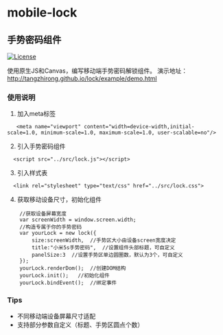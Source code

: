  
 # mobile-lock

## 手势密码组件

[![License](http://img.shields.io/badge/license-MIT-brightgreen.svg)](http://opensource.org/licenses/MIT)
 
使用原生JS和Canvas，编写移动端手势密码解锁组件。
演示地址：http://tangzhirong.github.io/lock/example/demo.html

### 使用说明
1. 加入meta标签
```
   <meta name="viewport" content="width=device-width,initial-scale=1.0, minimum-scale=1.0, maximum-scale=1.0, user-scalable=no"/>
```
2. 引入手势密码组件
```
  <script src="../src/lock.js"></script>
```

3. 引入样式表
```
  <link rel="stylesheet" type="text/css" href="../src/lock.css">
```

4. 获取移动设备尺寸，初始化组件
```
    //获取设备屏幕宽度
    var screenWidth = window.screen.width;
    //构造专属于你的手势密码
    var yourLock = new lock({
        size:screenWidth,  //手势区大小由设备screen宽度决定
        title:"小米5s手势密码",  //设置组件头部标题，可自定义
        panelSize:3  //设置手势区单边圆圈数，默认为3个，可自定义
    });
    yourLock.renderDom();  //创建DOM结构
    yourLock.init();   //初始化组件
    yourLock.bindEvent();  //绑定事件
```


### Tips
* 不同移动端设备屏幕尺寸适配
* 支持部分参数自定义（标题、手势区圆点个数）
